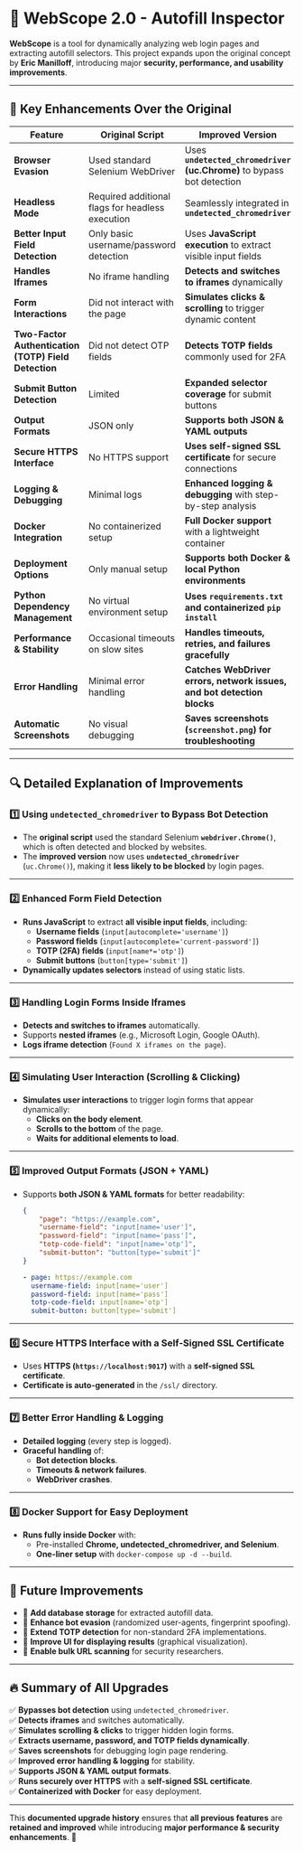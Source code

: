 # 🔐 WebScope 2.0 - Autofill Inspector

**WebScope** is a tool for dynamically analyzing web login pages and extracting autofill selectors. This project expands upon the original concept by **Eric Manilloff**, introducing major **security, performance, and usability improvements**.

---

## 🚀 Key Enhancements Over the Original

| **Feature** | **Original Script** | **Improved Version** |
|------------|-----------------|-----------------|
| **Browser Evasion** | Used standard Selenium WebDriver | Uses **`undetected_chromedriver` (uc.Chrome)** to bypass bot detection |
| **Headless Mode** | Required additional flags for headless execution | Seamlessly integrated in **`undetected_chromedriver`** |
| **Better Input Field Detection** | Only basic username/password detection | Uses **JavaScript execution** to extract visible input fields |
| **Handles Iframes** | No iframe handling | **Detects and switches to iframes** dynamically |
| **Form Interactions** | Did not interact with the page | **Simulates clicks & scrolling** to trigger dynamic content |
| **Two-Factor Authentication (TOTP) Field Detection** | Did not detect OTP fields | **Detects TOTP fields** commonly used for 2FA |
| **Submit Button Detection** | Limited | **Expanded selector coverage** for submit buttons |
| **Output Formats** | JSON only | **Supports both JSON & YAML outputs** |
| **Secure HTTPS Interface** | No HTTPS support | **Uses self-signed SSL certificate** for secure connections |
| **Logging & Debugging** | Minimal logs | **Enhanced logging & debugging** with step-by-step analysis |
| **Docker Integration** | No containerized setup | **Full Docker support** with a lightweight container |
| **Deployment Options** | Only manual setup | **Supports both Docker & local Python environments** |
| **Python Dependency Management** | No virtual environment setup | **Uses `requirements.txt` and containerized `pip install`** |
| **Performance & Stability** | Occasional timeouts on slow sites | **Handles timeouts, retries, and failures gracefully** |
| **Error Handling** | Minimal error handling | **Catches WebDriver errors, network issues, and bot detection blocks** |
| **Automatic Screenshots** | No visual debugging | **Saves screenshots (`screenshot.png`) for troubleshooting** |

---

## 🔍 Detailed Explanation of Improvements

### 1️⃣ Using `undetected_chromedriver` to Bypass Bot Detection
- The **original script** used the standard Selenium **`webdriver.Chrome()`**, which is often detected and blocked by websites.
- The **improved version** now uses **`undetected_chromedriver`** (`uc.Chrome()`), making it **less likely to be blocked** by login pages.

---

### 2️⃣ Enhanced Form Field Detection
- **Runs JavaScript** to extract **all visible input fields**, including:
  - **Username fields** (`input[autocomplete='username']`)
  - **Password fields** (`input[autocomplete='current-password']`)
  - **TOTP (2FA) fields** (`input[name*='otp']`)
  - **Submit buttons** (`button[type='submit']`)
- **Dynamically updates selectors** instead of using static lists.

---

### 3️⃣ Handling Login Forms Inside Iframes
- **Detects and switches to iframes** automatically.
- Supports **nested iframes** (e.g., Microsoft Login, Google OAuth).
- **Logs iframe detection** (`Found X iframes on the page`).

---

### 4️⃣ Simulating User Interaction (Scrolling & Clicking)
- **Simulates user interactions** to trigger login forms that appear dynamically:
  - **Clicks on the body element**.
  - **Scrolls to the bottom** of the page.
  - **Waits for additional elements to load**.

---

### 5️⃣ Improved Output Formats (JSON + YAML)
- Supports **both JSON & YAML formats** for better readability:
  ```json
  {
      "page": "https://example.com",
      "username-field": "input[name='user']",
      "password-field": "input[name='pass']",
      "totp-code-field": "input[name='otp']",
      "submit-button": "button[type='submit']"
  }
  ```
  ```yaml
  - page: https://example.com
    username-field: input[name='user']
    password-field: input[name='pass']
    totp-code-field: input[name='otp']
    submit-button: button[type='submit']
  ```

---

### 6️⃣ Secure HTTPS Interface with a Self-Signed SSL Certificate
- Uses **HTTPS (`https://localhost:9017`)** with a **self-signed SSL certificate**.
- **Certificate is auto-generated** in the `/ssl/` directory.

---

### 7️⃣ Better Error Handling & Logging
- **Detailed logging** (every step is logged).
- **Graceful handling** of:
  - **Bot detection blocks**.
  - **Timeouts & network failures**.
  - **WebDriver crashes**.

---

### 8️⃣ Docker Support for Easy Deployment
- **Runs fully inside Docker** with:
  - Pre-installed **Chrome, undetected_chromedriver, and Selenium**.
  - **One-liner setup** with `docker-compose up -d --build`.

---

## 🔮 Future Improvements
- 🔹 **Add database storage** for extracted autofill data.
- 🔹 **Enhance bot evasion** (randomized user-agents, fingerprint spoofing).
- 🔹 **Extend TOTP detection** for non-standard 2FA implementations.
- 🔹 **Improve UI for displaying results** (graphical visualization).
- 🔹 **Enable bulk URL scanning** for security researchers.

---

## 🔥 Summary of All Upgrades
✅ **Bypasses bot detection** using `undetected_chromedriver`.  
✅ **Detects iframes** and switches automatically.  
✅ **Simulates scrolling & clicks** to trigger hidden login forms.  
✅ **Extracts username, password, and TOTP fields dynamically**.  
✅ **Saves screenshots** for debugging login page rendering.  
✅ **Improved error handling & logging** for stability.  
✅ **Supports JSON & YAML output formats**.  
✅ **Runs securely over HTTPS** with a **self-signed SSL certificate**.  
✅ **Containerized with Docker** for easy deployment.  


---

This **documented upgrade history** ensures that **all previous features** are **retained and improved** while introducing **major performance & security enhancements**. 🚀
